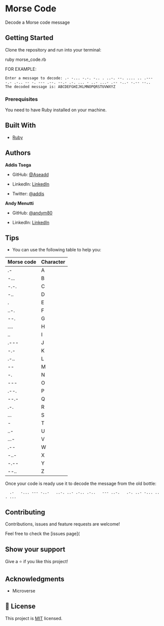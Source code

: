 # Morse Code
Decode a Morse code message

## Getting Started

Clone the repository and run into your terminal:

ruby morse_code.rb

FOR EXAMPLE:

```
Enter a message to decode: .- -... -.-. -.. . ..-. --. .... .. .--- -.- .-.. -- -. --- .--. --.- .-. ... - ..- ...- .-- -..- -.-- --..
The decoded message is: ABCDEFGHIJKLMNOPQRSTUVWXYZ
```

### Prerequisites

You need to have Ruby installed on your machine.

## Built With

* [Ruby](https://www.ruby-lang.org/en/)


## Authors ##

**Addis Tsega**

- GitHub: [@Aseadd](https://github.com/Aseadd)

- LinkedIn: [LinkedIn](https://www.linkedin.com/in/addis-tsega/)

- Twitter: [@addis](https://twitter.com/@adaTsega)

**Andy Menutti**

- GitHub: [@andym80](https://github.com/andym80)

- LinkedIn: [LinkedIn](https://linkedin.com/in/andres-menutti)

## Tips
- You can use the following table to help you:

| Morse code | Character |
|------------|-----------|
| .-         | A         |
| -...       | B         |
| -.-.       | C         |
| -..        | D         |
| .          | E         |
| ..-.       | F         |
| --.        | G         |
| ....       | H         |
| ..         | I         |
| .---       | J         |
| -.-        | K         |
| .-..       | L         |
| --         | M         |
| -.         | N         |
| ---        | O         |
| .--.       | P         |
| --.-       | Q         |
| .-.        | R         |
| ...        | S         |
| -          | T         |
| ..-        | U         |
| ...-       | V         |
| .--        | W         |
| -..-       | X         |
| -.--       | Y         |
| --..       | Z         |


Once your code is ready use it to decode the message from the old bottle:

      .-   -... --- -..-   ..-. ..- .-.. .-..   --- ..-.   .-. ..- -... .. . ...

## Contributing

Contributions, issues and feature requests are welcome!

Feel free to check the [issues page](

## Show your support

Give a ⭐️ if you like this project!

## Acknowledgments

- Microverse

## 📝 License

This project is [MIT](lic.url) licensed.


